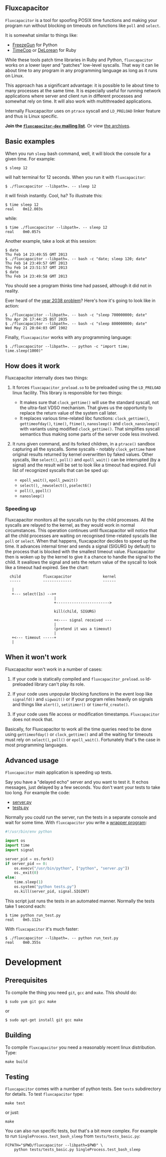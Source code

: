 Fluxcapacitor
----

`Fluxcapacitor` is a tool for spoofing POSIX time functions and making your program run without blocking on timeouts on functions like `poll` and `select`.

It is somewhat similar to things like:

 * [FreezeGun](http://stevepulec.com/freezegun/) for Python
 * [TimeCop](https://github.com/travisjeffery/timecop) or
   [DeLorean](https://github.com/bebanjo/delorean) for Ruby

While these tools patch time libraries in Ruby and Python,
`fluxcapacitor` works on a lower layer and "patches" low-level
syscalls. That way it can lie about time to any program in any
programming language as long as it runs on Linux.

This approach has a significant advantage: it is possible to lie about
time to many processes at the same time. It is especially useful for
running network applications where server and client run in different
processes and somewhat rely on time. It will also work with
multithreaded applications.

Internally Fluxcapacitor uses on `ptrace` syscall and `LD_PRELOAD`
linker feature and thus is Linux specific.

<b>Join the <a href="https://groups.google.com/group/fluxcapacitor-dev/subscribe"><code>fluxcapacitor-dev</code> mailing list</b></a>. Or view <a href="http://groups.google.com/group/fluxcapacitor-dev">the archives</a>.


Basic examples
----

When you run `sleep` bash command, well, it will block the console for
a given time. For example:

    $ sleep 12

will halt terminal for 12 seconds. When you run it with
`fluxcapacitor`:

    $ ./fluxcapacitor --libpath=. -- sleep 12

it will finish instantly. Cool, ha? To illustrate this:

    $ time sleep 12
    real    0m12.003s

while:

    $ time ./fluxcapacitor --libpath=. -- sleep 12
    real    0m0.057s

Another example, take a look at this session:

    $ date
    Thu Feb 14 23:49:55 GMT 2013
    $ ./fluxcapacitor --libpath=. -- bash -c "date; sleep 120; date"
    Thu Feb 14 23:49:57 GMT 2013
    Thu Feb 14 23:51:57 GMT 2013
    $ date
    Thu Feb 14 23:49:58 GMT 2013


You should see a program thinks time had passed, although it did not
in reality.

Ever heard of the
[year 2038 problem](https://en.wikipedia.org/wiki/Year_2038_problem)?
Here's how it's going to look like in action:

    $ ./fluxcapacitor --libpath=. -- bash -c "sleep 700000000; date"
    Thu Apr 26 17:44:25 BST 2035
    $ ./fluxcapacitor --libpath=. -- bash -c "sleep 800000000; date"
    Wed May 21 20:04:03 GMT 1902


Finally, `fluxcapacitor` works with any programming language:

    $ ./fluxcapacitor --libpath=. -- python -c "import time; time.sleep(1000)"


How does it work
----

Fluxcapacitor internally does two things:

1) It forces `fluxcapacitor_preload.so` to be preloaded using the
`LD_PRELOAD` linux facility. This library is responsible for two
things:

   * It makes sure that `clock_gettime()` will use the standard
     syscall, not the ultra-fast VDSO mechanism. That gives us the
     opportunity to replace the return value of the system call later.
   * It replaces various time-related libc functions:
     `clock_gettime()`, `gettimeofday()`, `time()`, `ftime()`,
     `nanosleep()` and `clock_nanosleep()` with variants using
     modified `clock_gettime()`. That simplifies syscall semantics
     thus making some parts of the server code less involved.

2) It runs given command, and its forked children, in a `ptrace()`
sandbox capturing all the syscalls. Some syscalls - notably
`clock_gettime` have original results returned by kernel overwritten
by faked values. Other syscalls, like `select()`, `poll()` and
`epoll_wait()` can be interrupted (by a signal) and the result will be
set to look like a timeout had expired. Full list of recognized
syscalls that can be sped up:

   * `epoll_wait()`, `epoll_pwait()`
   * `select()`, `_newselect()`, `pselect6()`
   * `poll()`, `ppoll()`
   * `nanosleep()`

### Speeding up

Fluxcapacitor monitors all the syscalls run by the child
processes. All the syscalls are relayed to the kernel, as they would
work in normal circumstances. This operation continues until
fluxcapacitor will notice that all the child processes are waiting on
recognised time-related syscalls like `poll` or `select`. When that
happens, fluxcapacitor decides to speed up the time. It advances
internal timer and sends a signal (SIGURG by default) to the process
that is blocked with the smallest timeout value. Fluxcapacitor then is
woken up by the kernel to give it a chance to handle the signal to the
child. It swallows the signal and sets the return value of the syscall
to look like a timeout had expired. See the chart:

```
  child          fluxcapacitor              kernel
  -----          -------------              ------

   |
   +--- select(1s) -->+
                      |
                      +------------------------>

                      kill(child, SIGURG)

                      +<---- signal received ---
                      |
                      (pretend it was a timeout)
                      |
   +<--- timeout -----+
   |
```


When it won't work
----

Fluxcapacitor won't work in a number of cases:

1) If your code is statically compiled and `fluxcapacitor_preload.so`
   ld-preloaded library can't play its role.

2) If your code uses unpopular blocking functions in the event loop
   like `signalfd()` and `sigwait()` or if your program relies heavily
   on signals and things like `alert()`, `setitimer()` or
   `timerfd_create()`.

3) If your code uses file access or modification
   timestamps. `Fluxcapacitor` does not mock that.

Basically, for Fluxcapacitor to work all the time queries need to be
done using `gettimeofday()` or `clock_gettime()` and all the waiting
for timeouts must rely on `select()`, `poll()` or
`epoll_wait()`. Fortunately that's the case in most programming
languages.


Advanced usage
----

`Fluxcapacitor` main application is speeding up tests.

Say you have a "delayed echo" server and you want to test it. It echos
messages, just delayed by a few seconds. You don't want your tests to
take too long. For example the code:

 - [server.py](https://github.com/majek/fluxcapacitor/blob/master/examples/slowecho/server.py)
 - [tests.py](https://github.com/majek/fluxcapacitor/blob/master/examples/slowecho/tests.py)

Normally you could run the server, run the tests in a separate console
and wait for some time. With `fluxcapacitor` you write a
[wrapper program](https://github.com/majek/fluxcapacitor/blob/master/examples/slowecho/run_test.py):


```python
#!/usr/bin/env python

import os
import time
import signal

server_pid = os.fork()
if server_pid == 0:
    os.execv("/usr/bin/python", ["python", "server.py"])
    os._exit(0)
else:
    time.sleep(1)
    os.system("python tests.py")
    os.kill(server_pid, signal.SIGINT)
```

This script just runs the tests in an automated manner. Normally the
tests take 1 second each:

    $ time python run_test.py
    real    0m5.112s

With `fluxcapacitor` it's much faster:

    $ ./fluxcapacitor --libpath=. -- python run_test.py
    real    0m0.355s


Development
====

Prerequisites
----

To compile the thing you need `git`, `gcc` and `make`. This should do:

    $ sudo yum git gcc make

or

    $ sudo apt-get install git gcc make

Building
----

To compile `fluxcapacitor` you need a reasonably recent linux
distribution. Type:

    make build

Testing
----

`Fluxcapacitor` comes with a number of python tests. See `tests`
subdirectory for details. To test `fluxcapacitor` type:

    make test

or just:

    make

You can also run specific tests, but that's a bit more complex. For
example to run `SingleProcess.test_bash_sleep` from `tests/tests_basic.py`:

    FCPATH="$PWD/fluxcapacitor --libpath=$PWD" \
        python tests/tests_basic.py SingleProcess.test_bash_sleep

